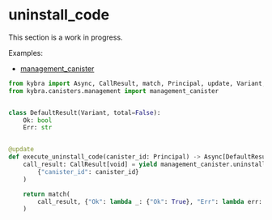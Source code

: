 # uninstall_code

This section is a work in progress.

Examples:

-   [management_canister](https://github.com/demergent-labs/kybra/tree/main/examples/management_canister)

```python
from kybra import Async, CallResult, match, Principal, update, Variant, void
from kybra.canisters.management import management_canister


class DefaultResult(Variant, total=False):
    Ok: bool
    Err: str


@update
def execute_uninstall_code(canister_id: Principal) -> Async[DefaultResult]:
    call_result: CallResult[void] = yield management_canister.uninstall_code(
        {"canister_id": canister_id}
    )

    return match(
        call_result, {"Ok": lambda _: {"Ok": True}, "Err": lambda err: {"Err": err}}
    )
```
